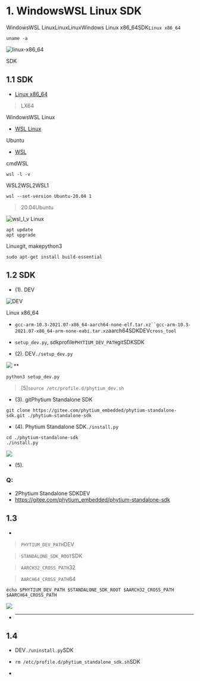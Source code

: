 
# 1. WindowsWSL Linux SDK


WindowsWSL LinuxLinuxLinuxWindows
Linux x86_64SDK`Linux x86_64`
```
uname -a
```
![linux-x86_64](../../fig/is_x86_64.png)

SDK

## 1.1 SDK

- [Linux x86_64](https://pan.baidu.com/s/1KsGcHoqOJ8nv4G1G-L5gtQ  )

>LX64

WindowsWSL Linux
- [WSL Linux](https://zhuanlan.zhihu.com/p/146545159)

Ubuntu
- [WSL ](https://blog.csdn.net/qq_18625805/article/details/109732122)

cmdWSL
```
wsl -l -v
```
WSL2WSL2WSL1
```
wsl --set-version Ubuntu-20.04 1
```

>20.04Ubuntu


![wsl_l_v](../../fig/wsl_l_v.png)
Linux
```
apt update
apt upgrade
```
Linuxgit, makepython3
```
sudo apt-get install build-essential
```

## 1.2 SDK

- (1). DEV

![DEV](../../fig/uncompress_for_x86.png)

Linux x86_64
- `gcc-arm-10.3-2021.07-x86_64-aarch64-none-elf.tar.xz``gcc-arm-10.3-2021.07-x86_64-arm-none-eabi.tar.xz`aarch64SDKDEV`cross_tool`
- `setup_dev.py`, sdkprofile`PHYTIUM_DEV_PATH`gitSDKSDK


- (2). DEV`./setup_dev.py`

![](../../fig/setup_x86_dev.png)
**
```
python3 setup_dev.py
```
>[5]`source /etc/profile.d/phytium_dev.sh`

- (3). gitPhytium Standalone SDK

```
git clone https://gitee.com/phytium_embedded/phytium-standalone-sdk.git ./phytium-standalone-sdk
```

- (4). Phytium Standalone SDK`./install.py`

```
cd ./phytium-standalone-sdk
./install.py
```
![](../../fig/install_for_x86.png)

- (5). 

### Q: 

- 2Phytium Standalone SDKDEV
- https://gitee.com/phytium_embedded/phytium-standalone-sdk

## 1.3 

- 
> `PHYTIUM_DEV_PATH`DEV

> `STANDALONE_SDK_ROOT`SDK

> `AARCH32_CROSS_PATH`32

> `AARCH64_CROSS_PATH`64

```
echo $PHYTIUM_DEV_PATH $STANDALONE_SDK_ROOT $AARCH32_CROSS_PATH $AARCH64_CROSS_PATH 
```
![](../../fig/check_env_for_x86.png)

- ****
## 1.4 

- DEV`./uninstall.py`SDK

- `rm /etc/profile.d/phytium_standalone_sdk.sh`SDK

- 

